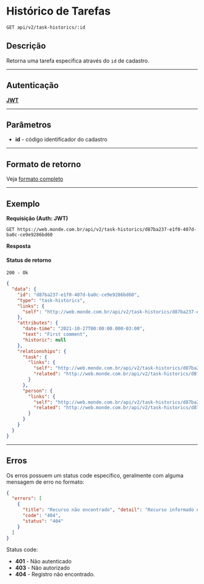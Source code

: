 # Histórico de Tarefas

    GET api/v2/task-historics/:id

## Descrição
Retorna uma tarefa especifica através do `id` de cadastro.

***

## Autenticação
**[JWT](../authentication/POST_tokens.md)**

***

## Parâmetros

  - **id** - código identificador do cadastro

***

## Formato de retorno

  Veja [formato completo](v1/full_format.md#historico-de-tarefa)

***

## Exemplo

  **Requisição (Auth: JWT)**

    GET https://web.monde.com.br/api/v2/task-historics/d87ba237-e1f0-407d-ba0c-ce9e9286bd60

  **Resposta**

  #### Status de retorno
    200 - Ok

  ``` json
  {
    "data": {
      "id": "d87ba237-e1f0-407d-ba0c-ce9e9286bd60",
      "type": "task-historics",
      "links": {
        "self": "http://web.monde.com.br/api/v2/task-historics/d87ba237-e1f0-407d-ba0c-ce9e9286bd60"
      },
      "attributes": {
        "date-time": "2021-10-27T00:00:00.000-03:00",
        "text": "First comment",
        "historic": null
      },
      "relationships": {
        "task": {
          "links": {
            "self": "http://web.monde.com.br/api/v2/task-historics/d87ba237-e1f0-407d-ba0c-ce9e9286bd60/relationships/task",
            "related": "http://web.monde.com.br/api/v2/task-historics/d87ba237-e1f0-407d-ba0c-ce9e9286bd60/task"
          }
        },
        "person": {
          "links": {
            "self": "http://web.monde.com.br/api/v2/task-historics/d87ba237-e1f0-407d-ba0c-ce9e9286bd60/relationships/person",
            "related": "http://web.monde.com.br/api/v2/task-historics/d87ba237-e1f0-407d-ba0c-ce9e9286bd60/person"
          }
        }
      }
    }
  }
  ```

***

## Erros
  Os erros possuem um status code especifico, geralmente com alguma mensagem de erro no formato:
  ``` json
  {
    "errors": [
      {
        "title": "Recurso não encontrado", "detail": "Recurso informado não encontrado",
        "code": "404",
        "status": "404"
      }
    ]
  }
  ```

  Status code:
  - **401** - Não autenticado
  - **403** - Não autorizado
  - **404** - Registro não encontrado.

